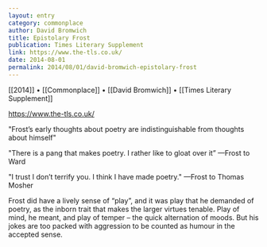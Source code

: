 ```yaml
---
layout: entry
category: commonplace
author: David Bromwich
title: Epistolary Frost
publication: Times Literary Supplement
link: https://www.the-tls.co.uk/
date: 2014-08-01
permalink: 2014/08/01/david-bromwich-epistolary-frost
---
```


[[2014]] • [[Commonplace]] • [[David Bromwich]] • [[Times Literary Supplement]]

https://www.the-tls.co.uk/

"Frost’s early thoughts about poetry are indistinguishable from thoughts about himself" 

"There is a pang that makes poetry. I rather like to gloat over it” —Frost to Ward

"I trust I don’t terrify you. I think I have made poetry." —Frost to Thomas Mosher

Frost did have a lively sense of “play”, and it was play that he demanded of poetry, as the inborn trait that makes the larger virtues tenable. Play of mind, he meant, and play of temper – the quick alternation of moods. But his jokes are too packed with aggression to be counted as humour in the accepted sense.